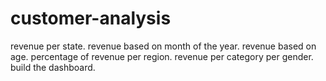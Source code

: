 # customer-analysis
 revenue per state.
 revenue based on month of the year.
 revenue based on age.
 percentage of revenue per region.
 revenue per category per gender.
 build the dashboard.
